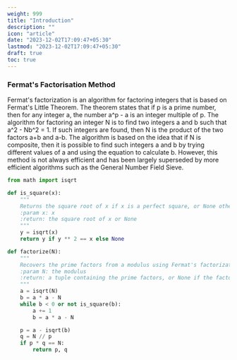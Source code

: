 ```yaml
---
weight: 999
title: "Introduction"
description: ""
icon: "article"
date: "2023-12-02T17:09:47+05:30"
lastmod: "2023-12-02T17:09:47+05:30"
draft: true
toc: true
---
```


### Fermat's Factorisation Method
Fermat's factorization is an algorithm for factoring integers that is based on Fermat's Little Theorem. The theorem states that if p is a prime number, then for any integer a, the number a^p - a is an integer multiple of p. The algorithm for factoring an integer N is to find two integers a and b such that a^2 - Nb^2 = 1. If such integers are found, then N is the product of the two factors a+b and a-b. The algorithm is based on the idea that if N is composite, then it is possible to find such integers a and b by trying different values of a and using the equation to calculate b. However, this method is not always efficient and has been largely superseded by more efficient algorithms such as the General Number Field Sieve.

```python
from math import isqrt

def is_square(x):
    """
    Returns the square root of x if x is a perfect square, or None otherwise.
    :param x: x
    :return: the square root of x or None
    """
    y = isqrt(x)
    return y if y ** 2 == x else None

def factorize(N):
    """
    Recovers the prime factors from a modulus using Fermat's factorization method.
    :param N: the modulus
    :return: a tuple containing the prime factors, or None if the factors were not found
    """
    a = isqrt(N)
    b = a * a - N
    while b < 0 or not is_square(b):
        a += 1
        b = a * a - N

    p = a - isqrt(b)
    q = N // p
    if p * q == N:
        return p, q
```